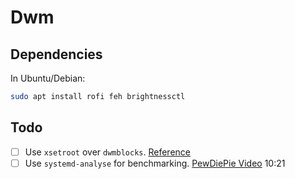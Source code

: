 # Dwm

## Dependencies

In Ubuntu/Debian:

``` bash
sudo apt install rofi feh brightnessctl
```

## Todo

- [ ] Use `xsetroot` over `dwmblocks`. [Reference](https://github.com/siduck/chadwm/blob/main/scripts/bar.sh)
- [ ] Use `systemd-analyse` for benchmarking. [PewDiePie Video](https://www.youtube.com/watch?v=pVI_smLgTY0) 10:21
